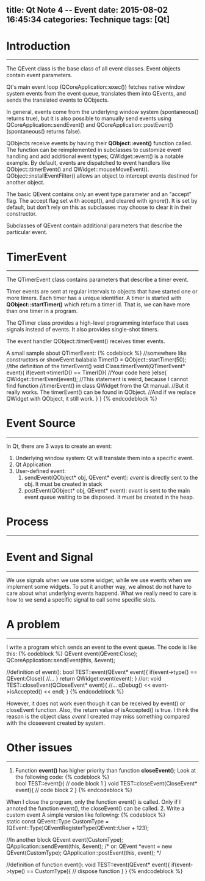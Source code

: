 title: Qt Note 4 -- Event
date: 2015-08-02 16:45:34
categories: Technique
tags: [Qt]
---

# Introduction
---
The QEvent class is the base class of all event classes. Event objects contain event parameters.

Qt's main event loop (QCoreApplication::exec()) fetches native window system events from the event queue, translates them into QEvents, and sends the translated events to QObjects.

In general, events come from the underlying window system (spontaneous() returns true), but it is also possible to manually send events using QCoreApplication::sendEvent() and QCoreApplication::postEvent() (spontaneous() returns false).

QObjects receive events by having their **QObject::event()** function called. The function can be reimplemented in subclasses to customize event handling and add additional event types; QWidget::event() is a notable example. By default, events are dispatched to event handlers like QObject::timerEvent() and QWidget::mouseMoveEvent(). QObject::installEventFilter() allows an object to intercept events destined for another object.

The basic QEvent contains only an event type parameter and an "accept" flag. The accept flag set with accept(), and cleared with ignore(). It is set by default, but don't rely on this as subclasses may choose to clear it in their constructor.

Subclasses of QEvent contain additional parameters that describe the particular event.

# TimerEvent
---
The QTimerEvent class contains parameters that describe a timer event.

Timer events are sent at regular intervals to objects that have started one or more timers. Each timer has a unique identifier. A timer is started with **QObject::startTimer()** which return a timer id. That is, we can have more than one timer in a program.

The QTimer class provides a high-level programming interface that uses signals instead of events. It also provides single-shot timers.

The event handler QObject::timerEvent() receives timer events.

A small sample about QTimerEvent:
{% codeblock %}	
//somewhere like constructors or showEvent balabala
TimerID = QObject::startTimer(50);
//the definition of the timerEvent()
void Class:timerEvent(QTimerEvent* event){
if(event->timerID() == TimerID){
	//Your code here
}else{
	QWidget::timerEvent(event);         //This statement is weird, because I cannot find function 
						//timerEvent() in class QWidget from the Qt manual. 
					//But it really works. The timerEvent() can be found in QObject. 
					//And if we replace QWidget with QObject, it still work.
	}
}
{% endcodeblock %}	

# Event Source
---
In Qt, there are 3 ways to create an event:
1. Underlying window system: Qt will translate them into a specific event.
2. Qt Application
3. User-defined event:		
	1. sendEvent(QObject\* obj, QEvent\* event): *event* is directly sent to the obj. It must be created in stack
	2. postEvent(QObject\* obj, QEvent\* event): *event* is sent to the main event queue waiting to be disposed. It must be created in the heap.

# Process
---

# Event and Signal
---
We use signals when we use some widget, while we use events when we implement some widgets. To put it another way, we almost do not have to care about what underlying events happend. What we really need to care is how to we send a specific signal to call some specific slots.

# A problem
---
I write a program which sends an event to the event queue. The code is like this:
{% codeblock %}	
QEvent event(QEvent:Close);
QCoreApplication::sendEvent(this, &event);

//definition of event():
bool TEST::event(QEvent* event){
	if(event->type() == QEvent:Close){
		//...
	}
	return QWidget:event(event);
}
//or:
void TEST::closeEvent(QCloseEvent* event){
	//...
	qDebug() << event->isAccepted() << endl;
}
{% endcodeblock %}

However, it does not work even though it can be received by event() or closeEvent function. Also, the return value of isAccepted() is true. I think the reason is the object class *event* I created may miss something compared with the closeevent created by system. 

# Other issues
---
1. Function **event()** has higher priority than function **closeEvent()**;
Look at the following code:
{% codeblock %}		
bool TEST::event(){
	// code block 1
}
void TEST::closeEvent(CloseEvent* event){
	// code block 2
}
{% endcodeblock %}		

When I close the program, only the function event() is called. Only if I annoted the function event(), the closeEvent() can be called.
2. Write a custom event
A simple version like following:
{% codeblock %}		
static const QEvent::Type CustomType = (QEvent::Type)QEventRegisterType(QEvent::User + 123);

//In another block
QEvent event(CustomType);
QApplication::sendEvent(this, &event);
/*
or:
QEvent *event = new QEvent(CustomType);
QApplication::postEvent(this, event);
*/

//definition of function event():
void TEST::event(QEvent* event){
	if(event->type() == CustomType){
		// dispose function
	}
}
{% endcodeblock %}	
